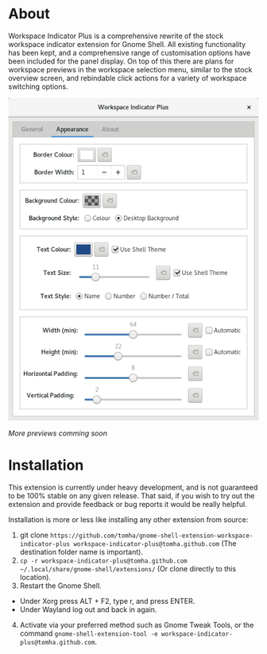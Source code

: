 # About
Workspace Indicator Plus is a comprehensive rewrite of the stock workspace indicator extension for Gnome Shell. All existing functionality has been kept, and a comprehensive range of customisation options have been included for the panel display. On top of this there are plans for workspace previews in the workspace selection menu, similar to the stock overview screen, and rebindable click actions for a variety of workspace switching options.

![Appearance](preview/Appearance.png)

*More previews comming soon*

# Installation
This extension is currently under heavy development, and is not guaranteed to be 100% stable on any given release. That said, if you wish to try out the extension and provide feedback or bug reports it would be really helpful.

Installation is more or less like installing any other extension from source:
1. git clone `https://github.com/tomha/gnome-shell-extension-workspace-indicator-plus workspace-indicator-plus@tomha.github.com` (The destination folder name is important).
2. `cp -r workspace-indicator-plus@tomha.github.com ~/.local/share/gnome-shell/extensions/` (Or clone directly to this location).
3. Restart the Gnome Shell.
  - Under Xorg press ALT + F2, type r, and press ENTER.
  - Under Wayland log out and back in again.
4. Activate via your preferred method such as Gnome Tweak Tools, or the command `gnome-shell-extension-tool -e workspace-indicator-plus@tomha.github.com`.

